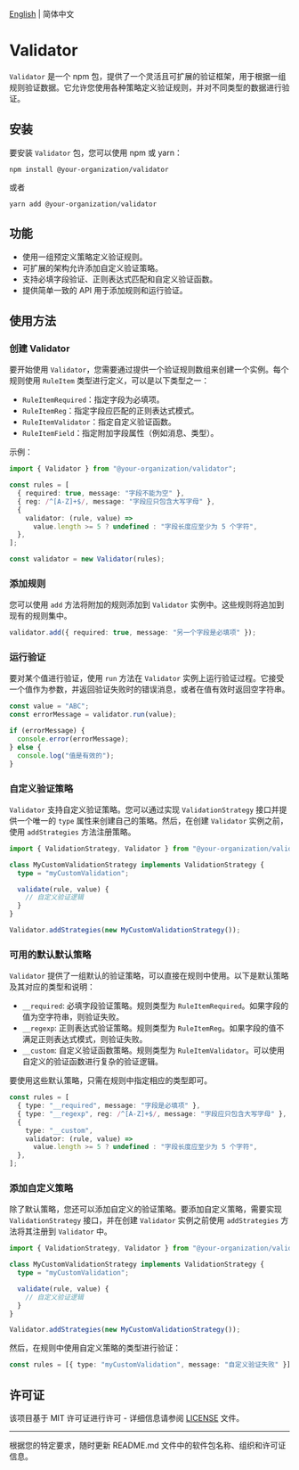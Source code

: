 [English](https://github.com/liliangrong777/easy-validator/blob/main/README.md) | 简体中文

# Validator

`Validator` 是一个 npm 包，提供了一个灵活且可扩展的验证框架，用于根据一组规则验证数据。它允许您使用各种策略定义验证规则，并对不同类型的数据进行验证。

## 安装

要安装 `Validator` 包，您可以使用 npm 或 yarn：

```shell
npm install @your-organization/validator
```

或者

```shell
yarn add @your-organization/validator
```

## 功能

- 使用一组预定义策略定义验证规则。
- 可扩展的架构允许添加自定义验证策略。
- 支持必填字段验证、正则表达式匹配和自定义验证函数。
- 提供简单一致的 API 用于添加规则和运行验证。

## 使用方法

### 创建 Validator

要开始使用 `Validator`，您需要通过提供一个验证规则数组来创建一个实例。每个规则使用 `RuleItem` 类型进行定义，可以是以下类型之一：

- `RuleItemRequired`：指定字段为必填项。
- `RuleItemReg`：指定字段应匹配的正则表达式模式。
- `RuleItemValidator`：指定自定义验证函数。
- `RuleItemField`：指定附加字段属性（例如消息、类型）。

示例：

```typescript
import { Validator } from "@your-organization/validator";

const rules = [
  { required: true, message: "字段不能为空" },
  { reg: /^[A-Z]+$/, message: "字段应只包含大写字母" },
  {
    validator: (rule, value) =>
      value.length >= 5 ? undefined : "字段长度应至少为 5 个字符",
  },
];

const validator = new Validator(rules);
```

### 添加规则

您可以使用 `add` 方法将附加的规则添加到 `Validator` 实例中。这些规则将追加到现有的规则集中。

```typescript
validator.add({ required: true, message: "另一个字段是必填项" });
```

### 运行验证

要对某个值进行验证，使用 `run` 方法在 `Validator` 实例上运行验证过程。它接受一个值作为参数，并返回验证失败时的错误消息，或者在值有效时返回空字符串。

```typescript
const value = "ABC";
const errorMessage = validator.run(value);

if (errorMessage) {
  console.error(errorMessage);
} else {
  console.log("值是有效的");
}
```

### 自定义验证策略

`Validator` 支持自定义验证策略。您可以通过实现 `ValidationStrategy` 接口并提供一个唯一的 `type` 属性来创建自己的策略。然后，在创建 `Validator` 实例之前，使用 `addStrategies` 方法注册策略。

```typescript
import { ValidationStrategy, Validator } from "@your-organization/validator";

class MyCustomValidationStrategy implements ValidationStrategy {
  type = "myCustomValidation";

  validate(rule, value) {
    // 自定义验证逻辑
  }
}

Validator.addStrategies(new MyCustomValidationStrategy());
```

### 可用的默认默认策略

`Validator` 提供了一组默认的验证策略，可以直接在规则中使用。以下是默认策略及其对应的类型和说明：

- `__required`: 必填字段验证策略。规则类型为 `RuleItemRequired`。如果字段的值为空字符串，则验证失败。
- `__regexp`: 正则表达式验证策略。规则类型为 `RuleItemReg`。如果字段的值不满足正则表达式模式，则验证失败。
- `__custom`: 自定义验证函数策略。规则类型为 `RuleItemValidator`。可以使用自定义的验证函数进行复杂的验证逻辑。

要使用这些默认策略，只需在规则中指定相应的类型即可。

```typescript
const rules = [
  { type: "__required", message: "字段是必填项" },
  { type: "__regexp", reg: /^[A-Z]+$/, message: "字段应只包含大写字母" },
  {
    type: "__custom",
    validator: (rule, value) =>
      value.length >= 5 ? undefined : "字段长度应至少为 5 个字符",
  },
];
```

### 添加自定义策略

除了默认策略，您还可以添加自定义的验证策略。要添加自定义策略，需要实现 `ValidationStrategy` 接口，并在创建 `Validator` 实例之前使用 `addStrategies` 方法将其注册到 `Validator` 中。

```typescript
import { ValidationStrategy, Validator } from "@your-organization/validator";

class MyCustomValidationStrategy implements ValidationStrategy {
  type = "myCustomValidation";

  validate(rule, value) {
    // 自定义验证逻辑
  }
}

Validator.addStrategies(new MyCustomValidationStrategy());
```

然后，在规则中使用自定义策略的类型进行验证：

```typescript
const rules = [{ type: "myCustomValidation", message: "自定义验证失败" }];
```

## 许可证

该项目基于 MIT 许可证进行许可 - 详细信息请参阅 [LICENSE](LICENSE) 文件。

---

根据您的特定要求，随时更新 README.md 文件中的软件包名称、组织和许可证信息。
